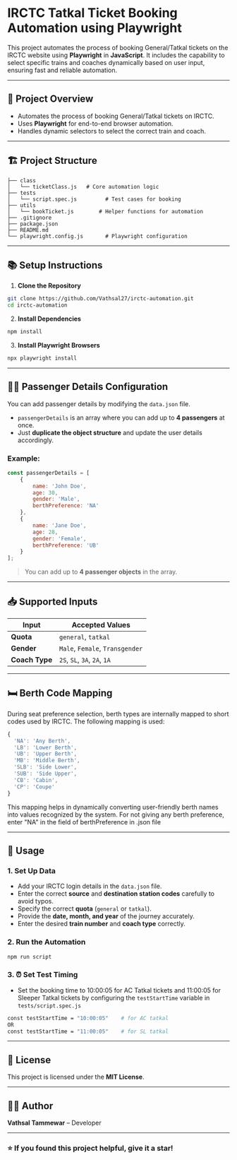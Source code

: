 # IRCTC Tatkal Ticket Booking Automation using Playwright

This project automates the process of booking General/Tatkal tickets on the IRCTC website using **Playwright** in **JavaScript**. It includes the capability to select specific trains and coaches dynamically based on user input, ensuring fast and reliable automation.

---

## 🚀 **Project Overview**
- Automates the process of booking General/Tatkal tickets on IRCTC.
- Uses **Playwright** for end-to-end browser automation.
- Handles dynamic selectors to select the correct train and coach.

---

## 🏗️ **Project Structure**
```
├── class
│   └── ticketClass.js   # Core automation logic
├── tests
│   └── script.spec.js         # Test cases for booking
├── utils
│   └── bookTicket.js        # Helper functions for automation
├── .gitignore
├── package.json
├── README.md
└── playwright.config.js       # Playwright configuration
```

---

## 📚 **Setup Instructions**
1. **Clone the Repository**  
```bash
git clone https://github.com/Vathsal27/irctc-automation.git
cd irctc-automation
```

2. **Install Dependencies**  
```bash
npm install
```

3. **Install Playwright Browsers**  
```bash
npx playwright install
```

---

## 🧑‍💼 **Passenger Details Configuration**
You can add passenger details by modifying the `data.json` file.  
- `passengerDetails` is an array where you can add up to **4 passengers** at once.  
- Just **duplicate the object structure** and update the user details accordingly.  

### Example:
```javascript
const passengerDetails = [
    {
        name: 'John Doe',
        age: 30,
        gender: 'Male',
        berthPreference: 'NA'
    },
    {
        name: 'Jane Doe',
        age: 28,
        gender: 'Female',
        berthPreference: 'UB'
    }
];
```
> You can add up to **4 passenger objects** in the array.

---

## 📥 **Supported Inputs**
| Input        | Accepted Values                      |
|-------------|---------------------------------------|
| **Quota**     | `general`, `tatkal`                   |
| **Gender**    | `Male`, `Female`, `Transgender`        |
| **Coach Type**| `2S`, `SL`, `3A`, `2A`, `1A`           |

---

## 🛏️ **Berth Code Mapping**
During seat preference selection, berth types are internally mapped to short codes used by IRCTC. The following mapping is used:

```javascript
{
  'NA': 'Any Berth',
  'LB': 'Lower Berth',
  'UB': 'Upper Berth',
  'MB': 'Middle Berth',
  'SLB': 'Side Lower',
  'SUB': 'Side Upper',
  'CB': 'Cabin',
  'CP': 'Coupe'
}
```

This mapping helps in dynamically converting user-friendly berth names into values recognized by the system.
For not giving any berth preference, enter "NA" in the field of berthPreference in .json file

---

## 🚦 **Usage**
### 1. **Set Up Data**
- Add your IRCTC login details in the `data.json` file.
- Enter the correct **source** and **destination station codes** carefully to avoid typos.  
- Specify the correct **quota** (`general` or `tatkal`).  
- Provide the **date, month, and year** of the journey accurately.  
- Enter the desired **train number** and **coach type** correctly.

### 2. **Run the Automation**
```bash
npm run script
```

### 3. **⏰ Set Test Timing**
- Set the booking time to 10:00:05 for AC Tatkal tickets and 11:00:05 for Sleeper Tatkal tickets by configuring the `testStartTime` variable in `tests/script.spec.js`
```bash
const testStartTime = "10:00:05"    # for AC tatkal
OR
const testStartTime = "11:00:05"    # for SL tatkal
```

---

## 📜 **License**
This project is licensed under the **MIT License**.

---

## 👨‍💻 **Author**
**Vathsal Tammewar** – Developer 

---

### ⭐️ If you found this project helpful, give it a star!  